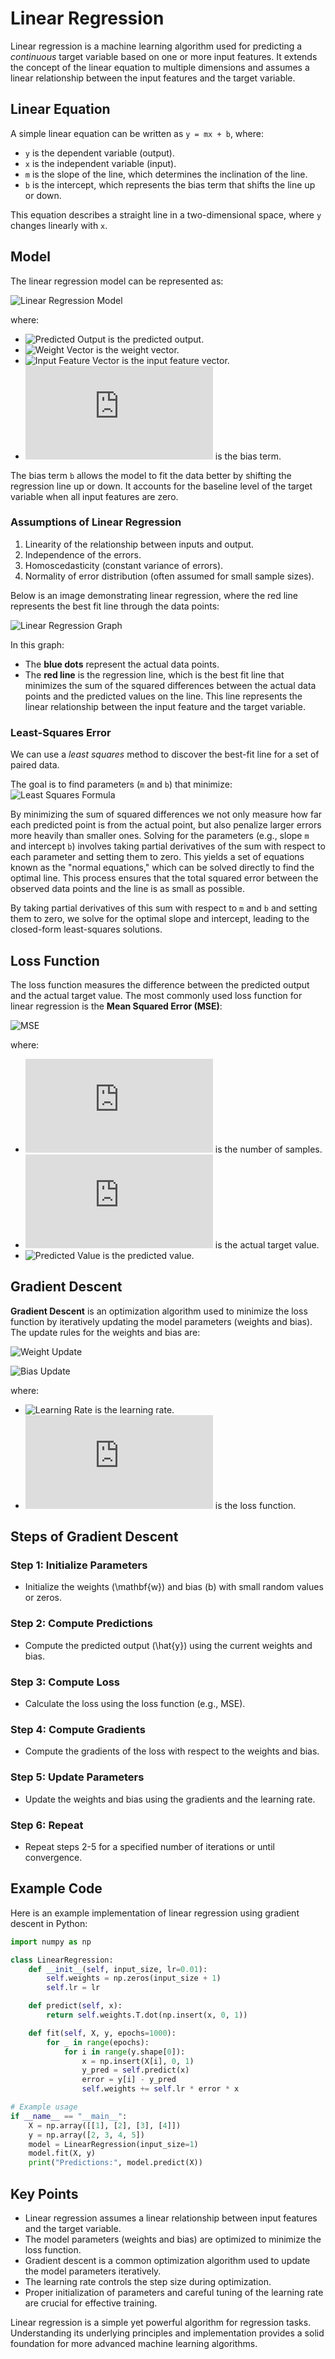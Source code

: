 # Linear Regression

Linear regression is a machine learning algorithm used for predicting a *continuous* target variable based on one or more input features. It extends the concept of the linear equation to multiple dimensions and assumes a linear relationship between the input features and the target variable.

## Linear Equation

A simple linear equation can be written as `y = mx + b`, where:

- `y` is the dependent variable (output).
- `x` is the independent variable (input).
- `m` is the slope of the line, which determines the inclination of the line.
- `b` is the intercept, which represents the bias term that shifts the line up or down.

This equation describes a straight line in a two-dimensional space, where `y` changes linearly with `x`.

## Model

The linear regression model can be represented as:

![Linear Regression Model](https://latex.codecogs.com/png.latex?\hat{y}=\mathbf{w}^T\mathbf{x}+b)

where:
- ![Predicted Output](https://latex.codecogs.com/png.latex?\hat{y}) is the predicted output.
- ![Weight Vector](https://latex.codecogs.com/png.latex?\mathbf{w}) is the weight vector.
- ![Input Feature Vector](https://latex.codecogs.com/png.latex?\mathbf{x}) is the input feature vector.
- ![Bias Term](https://latex.codecogs.com/png.latex?b) is the bias term.

The bias term `b` allows the model to fit the data better by shifting the regression line up or down. It accounts for the baseline level of the target variable when all input features are zero.

### Assumptions of Linear Regression

1. Linearity of the relationship between inputs and output.
2. Independence of the errors.
3. Homoscedasticity (constant variance of errors).
4. Normality of error distribution (often assumed for small sample sizes).

Below is an image demonstrating linear regression, where the red line represents the best fit line through the data points:

![Linear Regression Graph](https://upload.wikimedia.org/wikipedia/commons/3/3a/Linear_regression.svg)

In this graph:
- The **blue dots** represent the actual data points.
- The **red line** is the regression line, which is the best fit line that minimizes the sum of the squared differences between the actual data points and the predicted values on the line. This line represents the linear relationship between the input feature and the target variable.

### Least-Squares Error

We can use a *least squares* method to discover the best-fit line for a set of paired data. 

The goal is to find parameters (`m` and `b`) that minimize:
![Least Squares Formula](https://latex.codecogs.com/png.latex?\sum_{i=1}^{n}(y_i-\hat{y}_i)^2)

By minimizing the sum of squared differences we not only measure how far each predicted point is from the actual point, but also penalize larger errors more heavily than smaller ones. Solving for the parameters (e.g., slope `m` and intercept `b`) involves taking partial derivatives of the sum with respect to each parameter and setting them to zero. This yields a set of equations known as the "normal equations," which can be solved directly to find the optimal line. This process ensures that the total squared error between the observed data points and the line is as small as possible.

By taking partial derivatives of this sum with respect to `m` and `b` and setting them to zero, we solve for the optimal slope and intercept, leading to the closed-form least-squares solutions.

## Loss Function

The loss function measures the difference between the predicted output and the actual target value. The most commonly used loss function for linear regression is the **Mean Squared Error (MSE)**:

![MSE](https://latex.codecogs.com/png.latex?\text{MSE}=\frac{1}{n}\sum_{i=1}^{n}(y_i-\hat{y}_i)^2)

where:
- ![Number of Samples](https://latex.codecogs.com/png.latex?n) is the number of samples.
- ![Actual Target Value](https://latex.codecogs.com/png.latex?y_i) is the actual target value.
- ![Predicted Value](https://latex.codecogs.com/png.latex?\hat{y}_i) is the predicted value.

## Gradient Descent

**Gradient Descent** is an optimization algorithm used to minimize the loss function by iteratively updating the model parameters (weights and bias). The update rules for the weights and bias are:

![Weight Update](https://latex.codecogs.com/png.latex?\mathbf{w}\leftarrow\mathbf{w}-\eta\frac{\partial{L}}{\partial{\mathbf{w}}})

![Bias Update](https://latex.codecogs.com/png.latex?b\leftarrow{b}-\eta\frac{\partial{L}}{\partial{b}})

where:
- ![Learning Rate](https://latex.codecogs.com/png.latex?\eta) is the learning rate.
- ![Loss Function](https://latex.codecogs.com/png.latex?L) is the loss function.

## Steps of Gradient Descent

### Step 1: Initialize Parameters

- Initialize the weights \(\mathbf{w}\) and bias \(b\) with small random values or zeros.

### Step 2: Compute Predictions

- Compute the predicted output \(\hat{y}\) using the current weights and bias.

### Step 3: Compute Loss

- Calculate the loss using the loss function (e.g., MSE).

### Step 4: Compute Gradients

- Compute the gradients of the loss with respect to the weights and bias.

### Step 5: Update Parameters

- Update the weights and bias using the gradients and the learning rate.

### Step 6: Repeat

- Repeat steps 2-5 for a specified number of iterations or until convergence.

## Example Code

Here is an example implementation of linear regression using gradient descent in Python:

```python
import numpy as np

class LinearRegression:
    def __init__(self, input_size, lr=0.01):
        self.weights = np.zeros(input_size + 1)
        self.lr = lr

    def predict(self, x):
        return self.weights.T.dot(np.insert(x, 0, 1))

    def fit(self, X, y, epochs=1000):
        for _ in range(epochs):
            for i in range(y.shape[0]):
                x = np.insert(X[i], 0, 1)
                y_pred = self.predict(x)
                error = y[i] - y_pred
                self.weights += self.lr * error * x

# Example usage
if __name__ == "__main__":
    X = np.array([[1], [2], [3], [4]])
    y = np.array([2, 3, 4, 5])
    model = LinearRegression(input_size=1)
    model.fit(X, y)
    print("Predictions:", model.predict(X))
```

## Key Points

- Linear regression assumes a linear relationship between input features and the target variable.
- The model parameters (weights and bias) are optimized to minimize the loss function.
- Gradient descent is a common optimization algorithm used to update the model parameters iteratively.
- The learning rate controls the step size during optimization.
- Proper initialization of parameters and careful tuning of the learning rate are crucial for effective training.

Linear regression is a simple yet powerful algorithm for regression tasks. Understanding its underlying principles and implementation provides a solid foundation for more advanced machine learning algorithms.